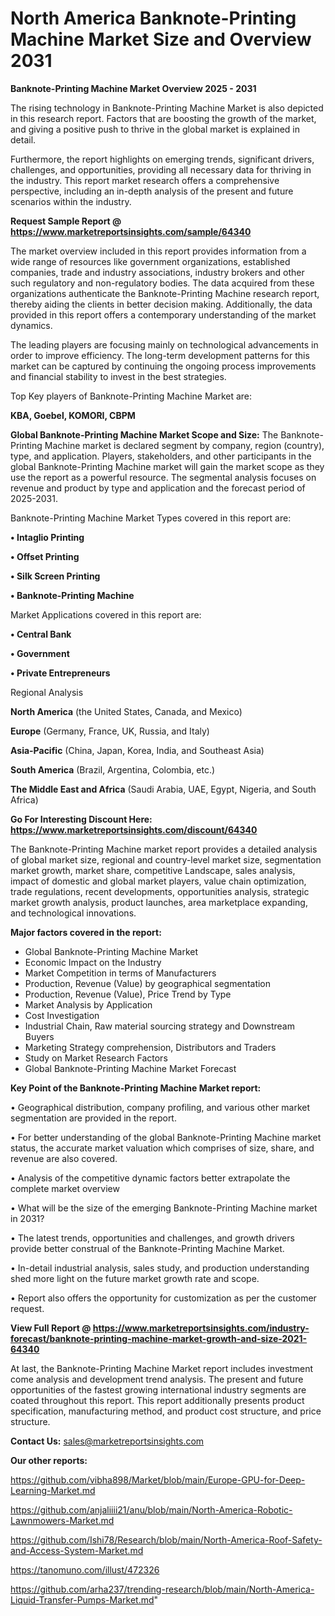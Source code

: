 # North America Banknote-Printing Machine Market Size and Overview 2031

<Strong> Banknote-Printing Machine Market Overview 2025 - 2031</strong>

The rising technology in Banknote-Printing Machine Market is also depicted in this research report. Factors that are boosting the growth of the market, and giving a positive push to thrive in the global market is explained in detail.

Furthermore, the report highlights on emerging trends, significant drivers, challenges, and opportunities, providing all necessary data for thriving in the industry. This report market research offers a comprehensive perspective, including an in-depth analysis of the present and future scenarios within the industry.

<strong>Request Sample Report @ <a href=https://www.marketreportsinsights.com/sample/64340>https://www.marketreportsinsights.com/sample/64340</a></strong>

The market overview included in this report provides information from a wide range of resources like government organizations, established companies, trade and industry associations, industry brokers and other such regulatory and non-regulatory bodies. The data acquired from these organizations authenticate the Banknote-Printing Machine research report, thereby aiding the clients in better decision making. Additionally, the data provided in this report offers a contemporary understanding of the market dynamics.

The leading players are focusing mainly on technological advancements in order to improve efficiency. The long-term development patterns for this market can be captured by continuing the ongoing process improvements and financial stability to invest in the best strategies.

Top Key players of Banknote-Printing Machine Market are:

<strong>KBA, Goebel, KOMORI, CBPM</strong>

<strong><b>Global Banknote-Printing Machine Market Scope and Size:</b></strong>
The Banknote-Printing Machine market is declared segment by company, region (country), type, and application. Players, stakeholders, and other participants in the global Banknote-Printing Machine market will gain the market scope as they use the report as a powerful resource. The segmental analysis focuses on revenue and product by type and application and the forecast period of 2025-2031.

Banknote-Printing Machine Market Types covered in this report are:

<strong>• Intaglio Printing

• Offset Printing

• Silk Screen Printing

• Banknote-Printing Machine</strong>

Market Applications covered in this report are:

<strong>• Central Bank

• Government

• Private Entrepreneurs</strong> 

Regional Analysis

<strong>North America</strong> (the United States, Canada, and Mexico)

<strong>Europe</strong> (Germany, France, UK, Russia, and Italy)

<strong>Asia-Pacific</strong> (China, Japan, Korea, India, and Southeast Asia)

<strong>South America</strong> (Brazil, Argentina, Colombia, etc.)

<strong>The Middle East and Africa</strong> (Saudi Arabia, UAE, Egypt, Nigeria, and South Africa)

<strong>Go For Interesting Discount Here: <a href=https://www.marketreportsinsights.com/discount/64340>https://www.marketreportsinsights.com/discount/64340</a></strong>

The Banknote-Printing Machine market report provides a detailed analysis of global market size, regional and country-level market size, segmentation market growth, market share, competitive Landscape, sales analysis, impact of domestic and global market players, value chain optimization, trade regulations, recent developments, opportunities analysis, strategic market growth analysis, product launches, area marketplace expanding, and technological innovations.

<strong><b>Major factors covered in the report:</b></strong>
<ul>
  <li>Global Banknote-Printing Machine Market </li>
  <li>Economic Impact on the Industry</li>
  <li>Market Competition in terms of Manufacturers</li>
  <li>Production, Revenue (Value) by geographical segmentation</li>
  <li>Production, Revenue (Value), Price Trend by Type</li>
  <li>Market Analysis by Application</li>
  <li>Cost Investigation</li>
  <li>Industrial Chain, Raw material sourcing strategy and Downstream Buyers</li>
  <li>Marketing Strategy comprehension, Distributors and Traders</li>
  <li>Study on Market Research Factors</li>
  <li>Global Banknote-Printing Machine Market Forecast</li>
</ul>

<strong><b>Key Point of the Banknote-Printing Machine Market report:</b></strong>

• Geographical distribution, company profiling, and various other market segmentation are provided in the report.

• For better understanding of the global Banknote-Printing Machine market status, the accurate market valuation which comprises of size, share, and revenue are also covered.

• Analysis of the competitive dynamic factors better extrapolate the complete market overview

• What will be the size of the emerging Banknote-Printing Machine market in 2031?

• The latest trends, opportunities and challenges, and growth drivers provide better construal of the Banknote-Printing Machine Market.

• In-detail industrial analysis, sales study, and production understanding shed more light on the future market growth rate and scope.

• Report also offers the opportunity for customization as per the customer request.

<strong><b>View Full Report @ <a href=https://www.marketreportsinsights.com/industry-forecast/banknote-printing-machine-market-growth-and-size-2021-64340>https://www.marketreportsinsights.com/industry-forecast/banknote-printing-machine-market-growth-and-size-2021-64340</a></b></strong>


At last, the Banknote-Printing Machine Market report includes investment come analysis and development trend analysis. The present and future opportunities of the fastest growing international industry segments are coated throughout this report. This report additionally presents product specification, manufacturing method, and product cost structure, and price structure.

<strong>Contact Us:</strong>
sales@marketreportsinsights.com

<strong>Our other reports:</strong>

<a href=https://github.com/vibha898/Market/blob/main/Europe-GPU-for-Deep-Learning-Market.md>https://github.com/vibha898/Market/blob/main/Europe-GPU-for-Deep-Learning-Market.md</a>

<a href=https://github.com/anjaliiii21/anu/blob/main/North-America-Robotic-Lawnmowers-Market.md>https://github.com/anjaliiii21/anu/blob/main/North-America-Robotic-Lawnmowers-Market.md</a>

<a href=https://github.com/Ishi78/Research/blob/main/North-America-Roof-Safety-and-Access-System-Market.md>https://github.com/Ishi78/Research/blob/main/North-America-Roof-Safety-and-Access-System-Market.md</a>

<a href=https://tanomuno.com/illust/472326>https://tanomuno.com/illust/472326</a>

<a href=https://github.com/arha237/trending-research/blob/main/North-America-Liquid-Transfer-Pumps-Market.md>https://github.com/arha237/trending-research/blob/main/North-America-Liquid-Transfer-Pumps-Market.md</a>"
